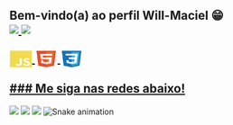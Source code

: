 ## Bem-vindo(a) ao perfil Will-Maciel 😁 <div> <a href="https://github.com/Will-Maciel"> <img height="180em" src="https://github-readme-stats.vercel.app/api?username=Will-Maciel&show_icons=true&theme=tokyonight&include_all_commits=true&count_private=true"/> <img height="180em" src="https://github-readme-stats.vercel.app/api/top-langs/?username=Will-Maciel&layout=compact&langs_count=6&theme=tokyonight"/> </div> <div style="display: inline_block"><br> <img align="center" alt="Js" height="30" width="40" src="https://raw.githubusercontent.com/devicons/devicon/master/icons/javascript/javascript-plain.svg"> <img align="center" alt="HTML" height="30" width="40" src="https://raw.githubusercontent.com/devicons/devicon/master/icons/html5/html5-original.svg"> <img align="center" alt="CSS" height="30" width="40" src="https://raw.githubusercontent.com/devicons/devicon/master/icons/css3/css3-original.svg"> </div> <br> ### Me siga nas redes abaixo! <div>
</a> <a href="https://instagram.com/owilliamaciel" target="_blank"><img src="https://img.shields.io/badge/-Instagram-%23E4405F?style=for-the-badge&logo=instagram&logoColor=white" target="_blank"></a> <a href="https://discord.gg/5DVhGKVf4h" target="_blank"><img src="https://img.shields.io/badge/Discord-7289DA?style=for-the-badge&logo=discord&logoColor=white" target="_blank"></a> <a href = "mailto:willmaciel29@gmail.com"><img src="https://img.shields.io/badge/-Gmail-%23333?style=for-the-badge&logo=gmail&logoColor=white" target="_blank"></a> </a> ![Snake animation](https://github.com/devemdobro/devemdobro/blob/output/github-contribution-grid-snake.svg) </div>
